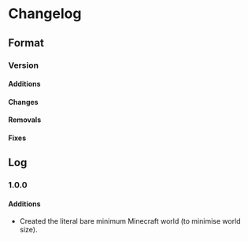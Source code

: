 # Changelog

## Format

### Version

#### Additions

#### Changes

#### Removals

#### Fixes

## Log

### 1.0.0

#### Additions

- Created the literal bare minimum Minecraft world (to minimise world size).
